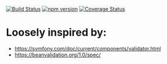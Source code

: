 [![Build Status](https://travis-ci.org/stopsopa/validator.svg?branch=v0.0.42)](https://travis-ci.org/stopsopa/validator)
[![npm version](https://badge.fury.io/js/%40stopsopa%2Fvalidator.svg)](https://badge.fury.io/js/%40stopsopa%2Fvalidator)
[![Coverage Status](https://coveralls.io/repos/github/stopsopa/validator/badge.svg?branch=v0.0.42)](https://coveralls.io/github/stopsopa/validator?branch=v0.0.42)

# Loosely inspired by:
- https://symfony.com/doc/current/components/validator.html
- https://beanvalidation.org/1.0/spec/



